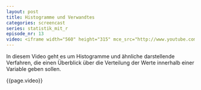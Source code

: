```yaml
---
layout: post
title: Histogramme und Verwandtes
categories: screencast
series: statistik_mit_r
episode_nr: 13
video: <iframe width="560" height="315" mce_src="http://www.youtube.com/embed/emoD84Xco7g" frameborder="0" allowfullscreen="" src="http://www.youtube.com/embed/emoD84Xco7g"></iframe>
---
```


In diesem Video geht es um Histogramme und ähnliche darstellende Verfahren, die einen Überblick über die Verteilung der Werte innerhalb einer Variable geben sollen.
<!--more-->
{{page.video}}
